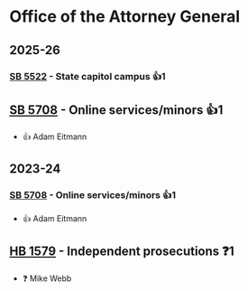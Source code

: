 # Office of the Attorney General
## 2025-26

### [SB 5522](/bill/2025-26/sb/5522/) - State capitol campus 👍1  

## [SB 5708](/bill/2025-26/sb/5708/) - Online services/minors 👍1  
* 👍 Adam Eitmann

## 2023-24

### [SB 5708](/bill/2023-24/sb/5708/) - Online services/minors 👍1  
* 👍 Adam Eitmann

## [HB 1579](/bill/2023-24/hb/1579/) - Independent prosecutions   ❓1
* ❓ Mike Webb
